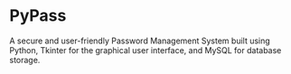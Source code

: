# PyPass
A secure and user-friendly Password Management System built using Python, Tkinter for the graphical user interface, and MySQL for database storage.
